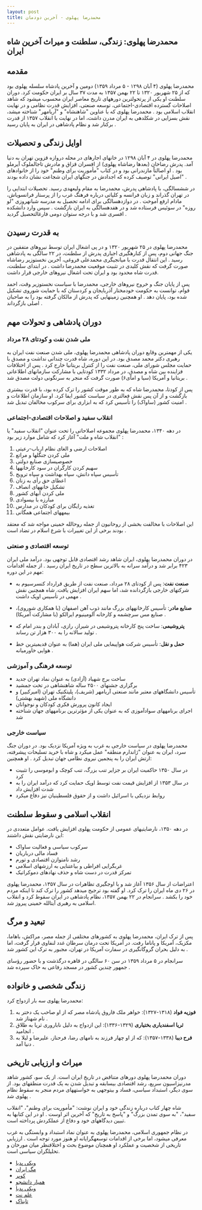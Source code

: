 ```yaml
---
layout: post
title: محمدرضا پهلوی - آخرین دودمان
---
```


## محمدرضا پهلوی: زندگی، سلطنت و میراث آخرین شاه ایران

## مقدمه

محمدرضا پهلوی (۴ آبان ۱۲۹۸ - ۵ مرداد ۱۳۵۹) دومین و آخرین پادشاه سلسله پهلوی بود که از ۲۵ شهریور ۱۳۲۰ تا ۲۲ بهمن ۱۳۵۷ به مدت ۳۷ سال بر ایران حکومت کرد. دوران سلطنت او یکی از پرتحولترین دورههای تاریخ معاصر ایران محسوب میشود که شاهد اصلاحات گسترده اقتصادی-اجتماعی، توسعه صنعتی، افزایش قدرت نظامی و در نهایت انقلاب اسلامی بود . محمدرضا پهلوی که با عناوین "شاهنشاه" و "آریامهر" شناخته میشد، نقش بسزایی در شکلدهی به ایران مدرن داشت، اما در نهایت با انقلاب ۱۳۵۷ از قدرت برکنار شد و نظام پادشاهی در ایران به پایان رسید .

## اوایل زندگی و تحصیلات

محمدرضا پهلوی در ۴ آبان ۱۲۹۸ در خانهای اجارهای در محله دروازه قزوین تهران به دنیا آمد. پدرش رضاخان (بعدها رضاشاه پهلوی) از افسران قزاق و مادرش تاجالملوک آیرملو بود . او اصالتاً مازندرانی بود و در کتاب "مأموریت برای وطنم" خود را از خانوادهای "اصیل ایرانی" توصیف کرده که اجدادش در جنگهای ایران شجاعت نشان داده بودند .

در ششسالگی، با پادشاهی پدرش، محمدرضا به مقام ولیعهدی رسید. تحصیلات ابتدایی را در تهران گذراند و زبان فرانسه و کلیاتی درباره فرهنگ غرب را از پرستار فرانسویاش، مادام ارفع آموخت . در دوازدهسالگی برای ادامه تحصیل به مدرسه شبانهروزی "لو روزه" در سوئیس فرستاده شد و در هفدهسالگی به ایران بازگشت . سپس وارد دانشکده افسری شد و با درجه ستوان دومی فارغالتحصیل گردید .

## به قدرت رسیدن

محمدرضا پهلوی در ۲۵ شهریور ۱۳۲۰ و در پی اشغال ایران توسط نیروهای متفقین در جنگ جهانی دوم، پس از کنارهگیری اجباری پدرش از سلطنت، در ۲۲ سالگی به پادشاهی رسید . این انتقال قدرت با میانجیگری محمدعلی فروغی، آخرین نخستوزیر رضاشاه صورت گرفت که نقش کلیدی در تثبیت موقعیت محمدرضا داشت . در ابتدای سلطنت، قدرت شاه محدود بود و ایران تحت اشغال نیروهای خارجی قرار داشت.

پس از پایان جنگ و خروج نیروهای خارجی، محمدرضا با سیاست نخستوزیر وقت، احمد قوام، توانست به حکومت خودمختار آذربایجان و کردستان که با حمایت شوروی تشکیل شده بود، پایان دهد . او همچنین زمینهایی که پدرش از مالکان گرفته بود را به صاحبان اصلی بازگرداند .

## دوران پادشاهی و تحولات مهم

### ملی شدن نفت و کودتای ۲۸ مرداد

یکی از مهمترین وقایع دوران پادشاهی محمدرضا پهلوی، ملی شدن صنعت نفت ایران به رهبری دکتر محمد مصدق بود. در این دوره، شاه قدرت چندانی نداشت و مصدق با حمایت مجلس شورای ملی، صنعت نفت را از کنترل بریتانیا خارج کرد . پس از اختلافات فزاینده بین شاه و مصدق، در مرداد ۱۳۳۲ کودتایی با مشارکت سازمانهای اطلاعاتی بریتانیا و آمریکا (سیا و امآی۶) صورت گرفت که منجر به سرنگونی دولت مصدق شد .

پس از کودتا، محمدرضا شاه که به طور موقت کشور را ترک کرده بود، با قدرت بیشتری بازگشت و از آن پس نقش فعالتری در سیاست کشور ایفا کرد. او سازمان اطلاعات و امنیت کشور (ساواک) را تأسیس کرد که به ابزاری برای سرکوب مخالفان تبدیل شد .

### انقلاب سفید و اصلاحات اقتصادی-اجتماعی

در دهه ۱۳۴۰، محمدرضا پهلوی مجموعه اصلاحاتی را تحت عنوان "انقلاب سفید" یا "انقلاب شاه و ملت" آغاز کرد که شامل موارد زیر بود :

1. اصلاحات ارضی و الغای نظام ارباب-رعیتی
2. ملی کردن جنگلها و مراتع
3. خصوصیسازی صنایع دولتی
4. سهیم کردن کارگران در سود کارخانهها
5. تأسیس سپاه دانش، سپاه بهداشت و سپاه ترویج
6. اعطای حق رأی به زنان
7. تشکیل خانههای انصاف
8. ملی کردن آبهای کشور
9. مبارزه با بیسوادی
10. تغذیه رایگان برای کودکان در مدارس
11. بیمههای اجتماعی همگانی

این اصلاحات با مخالفت بخشی از روحانیون از جمله روحالله خمینی مواجه شد که معتقد بودند برخی از این تغییرات با شرع اسلام در تضاد است .

### توسعه اقتصادی و صنعتی

در دوران محمدرضا پهلوی، ایران شاهد رشد اقتصادی قابل توجهی بود. درآمد ملی ایران ۴۲۳ برابر شد و درآمد سرانه به بالاترین سطح در تاریخ ایران رسید . از جمله اقدامات مهم در این دوره:

- **صنعت نفت**: پس از کودتای ۲۸ مرداد، صنعت نفت از طریق قرارداد کنسرسیوم به شرکتهای خارجی بازگردانده شد، اما سهم ایران افزایش یافت. شاه همچنین نقش مهمی در تأسیس اوپک داشت .

- **صنایع مادر**: تأسیس کارخانههای بزرگ مانند ذوب آهن اصفهان (با همکاری شوروی)، صنایع مس سرچشمه و کارخانه آلومینیوم ایرالکو (با مشارکت آمریکا) .

- **پتروشیمی**: ساخت پنج کارخانه پتروشیمی در شیراز، رازی، آبادان و بندر امام که تولید سالانه را به ۳۰۰ هزار تن رساند .

- **حمل و نقل**: تأسیس شرکت هواپیمایی ملی ایران (هما) به عنوان قدیمیترین خط هوایی خاورمیانه .

### توسعه فرهنگی و آموزشی

- ساخت برج شهیاد (آزادی) به عنوان نماد تهران جدید 
- برگزاری جشنهای ۲۵۰۰ ساله شاهنشاهی در تخت جمشید 
- تأسیس دانشگاههای معتبر مانند صنعتی آریامهر (شریف)، پلیتکنیک تهران (امیرکبیر) و دانشگاه ملی (شهید بهشتی) 
- ایجاد کانون پرورش فکری کودکان و نوجوانان 
- اجرای برنامههای سوادآموزی که به عنوان یکی از مؤثرترین برنامههای جهان شناخته شد 

### سیاست خارجی

محمدرضا پهلوی در سیاست خارجی به غرب به ویژه آمریکا نزدیک بود. در دوران جنگ سرد، ایران به عنوان "ژاندارم منطقه" عمل میکرد و شاه با خرید تسلیحات پیشرفته، ارتش ایران را به پنجمین نیروی نظامی جهان تبدیل کرد . او همچنین:

- در سال ۱۳۵۰ حاکمیت ایران بر جزایر تنب بزرگ، تنب کوچک و ابوموسی را تثبیت کرد 
- در سال ۱۳۵۳ از افزایش قیمت نفت توسط اوپک حمایت کرد که درآمد ایران را به شدت افزایش داد 
- روابط نزدیکی با اسرائیل داشت و از حقوق فلسطینیان نیز دفاع میکرد 

## انقلاب اسلامی و سقوط سلطنت

در دهه ۱۳۵۰، نارضایتیهای عمومی از حکومت پهلوی افزایش یافت. عوامل متعددی در این نارضایتی نقش داشتند:

- سرکوب سیاسی و فعالیت ساواک
- فساد مالی درباریان
- رشد نامتوازن اقتصادی و تورم
- غربگرایی افراطی و بیاعتنایی به ارزشهای اسلامی
- تمرکز قدرت در دست شاه و حذف نهادهای دموکراتیک 

اعتراضات از سال ۱۳۵۶ آغاز شد و با اوجگیری تظاهرات در سال ۱۳۵۷، محمدرضا پهلوی در ۲۶ دی ماه ایران را ترک کرد. او گفته بود ترجیح میدهد کشور را ترک کند تا اینکه مردم خود را بکشد . سرانجام در ۲۲ بهمن ۱۳۵۷، نظام پادشاهی در ایران سقوط کرد و انقلاب اسلامی به رهبری آیتالله خمینی پیروز شد.

## تبعید و مرگ

پس از ترک ایران، محمدرضا پهلوی به کشورهای مختلفی از جمله مصر، مراکش، باهاما، مکزیک، آمریکا و پاناما رفت. در آمریکا تحت درمان سرطان غدد لنفاوی قرار گرفت، اما به دلیل بحران گروگانگیری در سفارت آمریکا در تهران، مجبور به ترک این کشور شد .

سرانجام در ۵ مرداد ۱۳۵۹ در سن ۶۰ سالگی در قاهره درگذشت و با حضور رؤسای جمهور چندین کشور در مسجد رفاعی به خاک سپرده شد .

## زندگی شخصی و خانواده

محمدرضا پهلوی سه بار ازدواج کرد:

1. **فوزیه فواد** (۱۳۱۸-۱۳۲۷): خواهر ملک فاروق پادشاه مصر که از او صاحب یک دختر به نام شهناز شد .
2. **ثریا اسفندیاری بختیاری** (۱۳۲۹-۱۳۳۶): این ازدواج به دلیل ناباروری ثریا به طلاق انجامید .
3. **فرح دیبا** (۱۳۳۸-۱۳۵۷): که از او چهار فرزند به نامهای رضا، فرحناز، علیرضا و لیلا به دنیا آمد .

## میراث و ارزیابی تاریخی

دوران محمدرضا پهلوی دورهای متناقض در تاریخ ایران است. از یک سو، کشور شاهد مدرنیزاسیون سریع، رشد اقتصادی بیسابقه و تبدیل شدن به یک قدرت منطقهای بود. از سوی دیگر، استبداد سیاسی، فساد و بیتوجهی به خواستههای مردم منجر به سقوط نظام پهلوی شد .

شاه چهار کتاب درباره زندگی خود و ایران نوشت: "مأموریت برای وطنم"، "انقلاب سفید"، "به سوی تمدن بزرگ" و "پاسخ به تاریخ" که آخرین اثر اوست . او در این کتابها به تبیین دیدگاههای خود و دفاع از عملکردش پرداخته است.

در نظام جمهوری اسلامی، محمدرضا پهلوی به عنوان نماد استبداد و وابستگی به غرب معرفی میشود، اما برخی از اقدامات توسعهگرایانه او هنوز مورد توجه است . ارزیابی تاریخی از شخصیت و عملکرد او همچنان موضوع بحث و اختلافنظر میان مورخان و تحلیلگران سیاسی است.

- [ویکی پدیا](https://fa.m.wikipedia.org/wiki/%D9%85%D8%AD%D9%85%D8%AF%D8%B1%D8%B6%D8%A7_%D9%BE%D9%87%D9%84%D9%88%DB%8C)
- [مگ ایران](https://magirans.com/%D9%85%D9%82%D8%A7%D9%84%D9%87-%D8%AF%D8%B1-%D9%85%D9%88%D8%B1%D8%AF-%D8%B2%D9%86%D8%AF%DA%AF%D9%8A%D9%86%D8%A7%D9%85%D9%87-%D9%85%D8%AD%D9%85%D8%AF%D8%B1%D8%B6%D8%A7-%D8%B4%D8%A7%D9%87-%D9%BE%D9%87.htm)
- [کوپر](https://wordseller.ir/%D9%85%D8%AD%D9%85%D8%AF%D8%B1%D8%B6%D8%A7-%D8%B4%D8%A7%D9%87-%D9%BE%D9%87%D9%84%D9%88%DB%8C.html)
- [همیار دانشجو](https://hdaneshjoo.com/product/38954/%D8%AA%D8%AD%D9%82%DB%8C%D9%82-%D8%AF%D8%B1%D8%A8%D8%A7%D8%B1%D9%87-%D8%B2%D9%86%D8%AF%DA%AF%DB%8C%D9%86%D8%A7%D9%85%D9%87-%D9%85%D8%AD%D9%85%D8%AF%D8%B1%D8%B6%D8%A7-%D9%BE%D9%87%D9%84%D9%88%DB%8C--15-%D8%B5%D9%81%D8%AD%D9%87)
- [ویکی پدیا](https://fa.m.wikipedia.org/wiki/%D8%A7%D9%82%D8%AF%D8%A7%D9%85%D8%A7%D8%AA_%D9%85%D8%AD%D9%85%D8%AF%D8%B1%D8%B6%D8%A7_%D9%BE%D9%87%D9%84%D9%88%DB%8C)
- [علم نت](https://elmnet.ir/keyword/%D9%85%D8%AD%D9%85%D8%AF%D8%B1%D8%B6%D8%A7-%D9%BE%D9%87%D9%84%D9%88%DB%8C)
- [تابناک](https://www.tabnak.ir/fa/tags/2675/1/%D9%85%D8%AD%D9%85%D8%AF%D8%B1%D8%B6%D8%A7-%D9%BE%D9%87%D9%84%D9%88%DB%8C)
